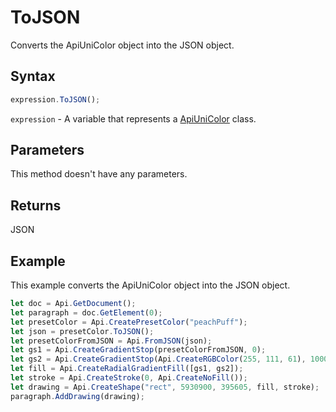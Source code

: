 # ToJSON

Converts the ApiUniColor object into the JSON object.

## Syntax

```javascript
expression.ToJSON();
```

`expression` - A variable that represents a [ApiUniColor](../ApiUniColor.md) class.

## Parameters

This method doesn't have any parameters.

## Returns

JSON

## Example

This example converts the ApiUniColor object into the JSON object.

```javascript
let doc = Api.GetDocument();
let paragraph = doc.GetElement(0);
let presetColor = Api.CreatePresetColor("peachPuff");
let json = presetColor.ToJSON();
let presetColorFromJSON = Api.FromJSON(json);
let gs1 = Api.CreateGradientStop(presetColorFromJSON, 0);
let gs2 = Api.CreateGradientStop(Api.CreateRGBColor(255, 111, 61), 100000);
let fill = Api.CreateRadialGradientFill([gs1, gs2]);
let stroke = Api.CreateStroke(0, Api.CreateNoFill());
let drawing = Api.CreateShape("rect", 5930900, 395605, fill, stroke);
paragraph.AddDrawing(drawing);
```
